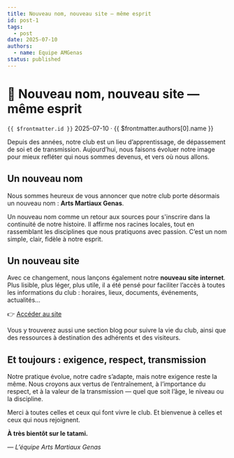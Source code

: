 ```yaml
---
title: Nouveau nom, nouveau site — même esprit
id: post-1
tags:
  - post
date: 2025-07-10
authors:
  - name: Equipe AMGenas
status: published
---
```

# 📢 Nouveau nom, nouveau site — même esprit
`{{ $frontmatter.id }}` 2025-07-10 · {{ $frontmatter.authors[0].name }}

Depuis des années, notre club est un lieu d’apprentissage, de dépassement de soi et de transmission. Aujourd’hui, nous faisons évoluer notre image pour mieux refléter qui nous sommes devenus, et vers où nous allons.

## Un nouveau nom

Nous sommes heureux de vous annoncer que notre club porte désormais un nouveau nom : **Arts Martiaux Genas**.

Un nouveau nom comme un retour aux sources pour s'inscrire dans la continuité de notre histoire. Il affirme nos racines locales, tout en rassemblant les disciplines que nous pratiquons avec passion. C’est un nom simple, clair, fidèle à notre esprit.

## Un nouveau site

Avec ce changement, nous lançons également notre **nouveau site internet**. Plus lisible, plus léger, plus utile, il a été pensé pour faciliter l’accès à toutes les informations du club : horaires, lieux, documents, événements, actualités...

👉 [Accéder au site](https://artsmartiauxgenas.fr)

Vous y trouverez aussi une section blog pour suivre la vie du club, ainsi que des ressources à destination des adhérents et des visiteurs.

## Et toujours : exigence, respect, transmission

Notre pratique évolue, notre cadre s’adapte, mais notre exigence reste la même. Nous croyons aux vertus de l’entraînement, à l’importance du respect, et à la valeur de la transmission — quel que soit l’âge, le niveau ou la discipline.

Merci à toutes celles et ceux qui font vivre le club. Et bienvenue à celles et ceux qui nous rejoignent.

**À très bientôt sur le tatami.**

*— L’équipe Arts Martiaux Genas*
